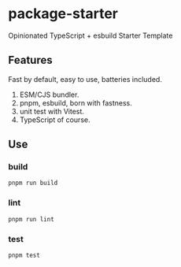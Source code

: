 # package-starter

Opinionated TypeScript + esbuild Starter Template

## Features

Fast by default, easy to use, batteries included.

1. ESM/CJS bundler.
2. pnpm, esbuild, born with fastness.
3. unit test with Vitest.
4. TypeScript of course.

## Use

### build

```shell
pnpm run build
```

### lint

```shell
pnpm run lint
```

### test

```shell
pnpm test
```
